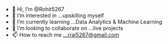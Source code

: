 - 👋 Hi, I’m @Rohit5267
- 👀 I’m interested in ...upskilling myself
- 🌱 I’m currently learning ...Data Analytics & Machine Learning
- 💞️ I’m looking to collaborate on ...live projects
- 📫 How to reach me ...rrai5267@gmail.com

<!---
Rohit5267/Rohit5267 is a ✨ special ✨ repository because its `README.md` (this file) appears on your GitHub profile.
You can click the Preview link to take a look at your changes.
--->
